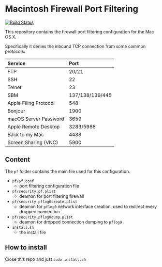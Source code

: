 # Macintosh Firewall Port Filtering

[![Build Status](https://travis-ci.org/theoriginaltonystark/mac_port_filtering.svg?branch=master)](https://travis-ci.org/theoriginaltonystark/mac_port_filtering)

This repository contains the firewall port filtering configuration for the Mac OS X.

Specifically it denies the inbound TCP connection from some common protocols:

| Service | Port |
|:---|:---|
| FTP | 20/21 |
| SSH | 22 |
| Telnet | 23 |
| SBM | 137/138/139/445 |
| Apple Filing Protocol | 548 |
| Bonjour | 1900 |
| macOS Server Password | 3659 |
| Apple Remote Desktop | 3283/5988 |
| Back to my Mac | 4488 |
| Screen Sharing (VNC) | 5900 |

## Content

The `pf` folder contains the main file used for this configuration.

- `pf/pf.conf`
	- port filtering configuration file
- `pf/security.pf.plist`
	- deamon for port filtering firewall 
- `pf/security.pflog0create.plist`
	- deamon for `pflog0` network interface creation, used to redirect every dropped connection
- `pf/security.pflog0dump.plist`
	- deamon for dropped connection dumping to `pflog0`
- `install.sh`
	- the install file

## How to install

Close this repo and just `sudo install.sh`